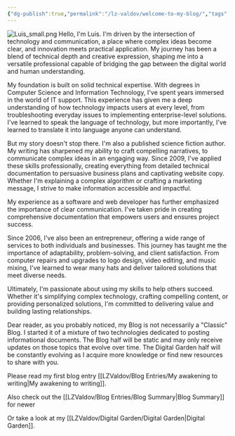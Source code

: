 ```yaml
---
{"dg-publish":true,"permalink":"/lz-valdov/welcome-to-my-blog/","tags":["gardenEntry"],"created":"2025-03-15T12:11:57.332-07:00","updated":"2025-03-16T11:47:48.191-07:00"}
---
```



![Luis_small.png](/img/user/LZValdov/Luis_small.png)
Hello, I'm Luis. I'm driven by the intersection of technology and communication, a place where complex ideas become clear, and innovation meets practical application. My journey has been a blend of technical depth and creative expression, shaping me into a versatile professional capable of bridging the gap between the digital world and human understanding.

My foundation is built on solid technical expertise. With degrees in Computer Science and Information Technology, I've spent years immersed in the world of IT support. This experience has given me a deep understanding of how technology impacts users at every level, from troubleshooting everyday issues to implementing enterprise-level solutions. I've learned to speak the language of technology, but more importantly, I've learned to translate it into language anyone can understand.

But my story doesn't stop there. I'm also a published science fiction author. My writing has sharpened my ability to craft compelling narratives, to communicate complex ideas in an engaging way. Since 2009, I've applied these skills professionally, creating everything from detailed technical documentation to persuasive business plans and captivating website copy. Whether I'm explaining a complex algorithm or crafting a marketing message, I strive to make information accessible and impactful.

My experience as a software and web developer has further emphasized the importance of clear communication. I've taken pride in creating comprehensive documentation that empowers users and ensures project success.

Since 2006, I've also been an entrepreneur, offering a wide range of services to both individuals and businesses. This journey has taught me the importance of adaptability, problem-solving, and client satisfaction. From computer repairs and upgrades to logo design, video editing, and music mixing, I've learned to wear many hats and deliver tailored solutions that meet diverse needs.

Ultimately, I'm passionate about using my skills to help others succeed. Whether it's simplifying complex technology, crafting compelling content, or providing personalized solutions, I'm committed to delivering value and building lasting relationships.

Dear reader, as you probably noticed, my Blog is not necessarily a "Classic" Blog. I started it of a mixture of two technologies dedicated to posting informational documents. The Blog half will be static and may only receive updates on those topics that evolve over time. The Digital Garden half will be constantly evolving as I acquire more knowledge or find new resources to share with you. 

Please read my first blog entry [[LZValdov/Blog Entries/My awakening to writing\|My awakening to writing]]. 

Also check out the [[LZValdov/Blog Entries/Blog Summary\|Blog Summary]] for newer 

Or take a look at my [[LZValdov/Digital Garden/Digital Garden\|Digital Garden]].


